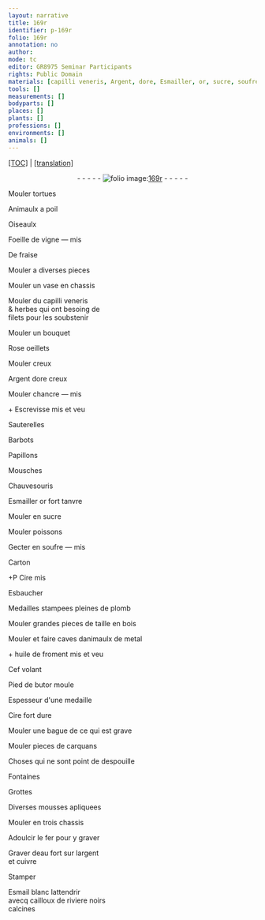 ```yaml
---
layout: narrative
title: 169r
identifier: p-169r
folio: 169r
annotation: no
author:
mode: tc
editor: GR8975 Seminar Participants
rights: Public Domain
materials: [capilli veneris, Argent, dore, Esmailler, or, sucre, soufre, Carton, Cire, plomb, bois, metal, huile de froment, fer, eau fort, argent, cuivre, Esmail, cailloux de riviere]
tools: []
measurements: []
bodyparts: []
places: []
plants: []
professions: []
environments: []
animals: []
---
```


<p><a href="{{ site.baseurl }}/diplomatic/">[TOC]</a> | <a href="{{ site.baseurl }}/texts/p-169r_tl/">[translation]</a></p><div class="folio" align="center">- - - - - <a href="http://gallica.bnf.fr/ark:/12148/btv1b10500001g/f343.item" target="_blank"><img src="https://cu-mkp.github.io/2017-workshop-edition/assets/photo-icon.png" alt="folio image: " style="display:inline-block; margin-bottom:-3px;"/>169r</a> - - - - - </div>  
  
Mouler tortues
 
Animaulx a poil
 
Oiseaulx
 
Foeille de vigne — mis
 
De fraise
 
Mouler a diverses pieces
 
Mouler un vase en chassis
 
Mouler du <span class="m">capilli veneris</span><br/> & herbes qui ont besoing de<br/> filets pour les soubstenir
 
Mouler un bouquet
 
Rose oeillets
 
Mouler creux
 
<span class="m">Argent</span> <span class="m">dore</span> creux
 
Mouler chancre — mis
 
\+ Escrevisse mis et veu
 
Sauterelles
 
Barbots
 
Papillons
 
Mousches
 
Chauvesouris
 
<span class="m">Esmailler</span> <span class="m">or</span> fort tanvre
 
Mouler en <span class="m">sucre</span>
 
Mouler poissons
 
Gecter en <span class="m">soufre</span> — mis
 
<span class="m">Carton</span>
 
\+<span class="del">P</span> <span class="m">Cire</span> mis
 
Esbaucher
 
Medailles stampees pleines de <span class="m">plomb</span>
 
Mouler grandes pieces de taille en <span class="m">bois</span>
 
Mouler et faire caves danimaulx de <span class="m">metal</span>
 
\+ <span class="m">huile de froment</span> mis et veu
 
Cef volant
 
Pied de butor moule
 
Espesseur d'une medaille
 
<span class="m">Cire</span> fort dure
 
Mouler une bague de ce qui est grave
 
Mouler pieces de carquans
 
Choses qui ne sont point de despouille
 
Fontaines
 
Grottes
 
Diverses mousses apliquees
 
Mouler en trois chassis
 
Adoulcir le <span class="m">fer</span> pour y graver
 
Graver d<span class="m">eau fort</span> sur l<span class="m">argent</span><br/> et <span class="m">cuivre</span>
 
Stamper
 
<span class="m">Esmail</span> blanc lattendrir<br/> avecq <span class="m">cailloux de riviere</span> noirs<br/> calcines
 
